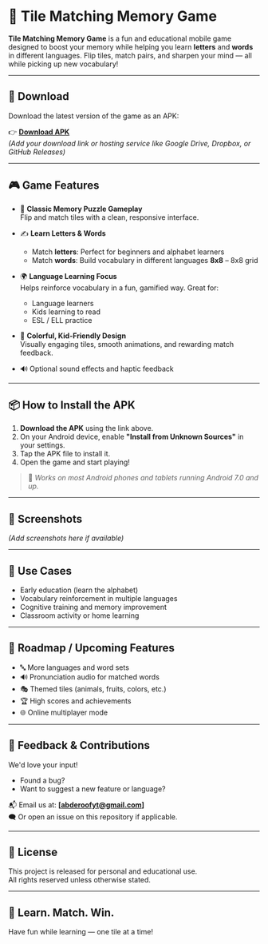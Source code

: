 # 🧠 Tile Matching Memory Game

**Tile Matching Memory Game** is a fun and educational mobile game designed to boost your memory while helping you learn **letters** and **words** in different languages. Flip tiles, match pairs, and sharpen your mind — all while picking up new vocabulary!

---

## 📱 Download

Download the latest version of the game as an APK:

👉 [**Download APK**](#)  
*(Add your download link or hosting service like Google Drive, Dropbox, or GitHub Releases)*

---

## 🎮 Game Features

- 🧩 **Classic Memory Puzzle Gameplay**  
  Flip and match tiles with a clean, responsive interface.

- ✍️ **Learn Letters & Words**  
  - Match **letters**: Perfect for beginners and alphabet learners  
  - Match **words**: Build vocabulary in different languages
  **8x8** – 8x8 grid  

- 🌍 **Language Learning Focus**  
  Helps reinforce vocabulary in a fun, gamified way. Great for:
  - Language learners  
  - Kids learning to read  
  - ESL / ELL practice

- 🎨 **Colorful, Kid-Friendly Design**  
  Visually engaging tiles, smooth animations, and rewarding match feedback.

- 🔊 Optional sound effects and haptic feedback

---

## 📦 How to Install the APK

1. **Download the APK** using the link above.
2. On your Android device, enable **"Install from Unknown Sources"** in your settings.
3. Tap the APK file to install it.
4. Open the game and start playing!

> 📌 *Works on most Android phones and tablets running Android 7.0 and up.*

---

## 📸 Screenshots

*(Add screenshots here if available)*

---

## 🧠 Use Cases

- Early education (learn the alphabet)
- Vocabulary reinforcement in multiple languages
- Cognitive training and memory improvement
- Classroom activity or home learning

---

## 🚀 Roadmap / Upcoming Features

- 🔤 More languages and word sets
- 🔊 Pronunciation audio for matched words
- 🎭 Themed tiles (animals, fruits, colors, etc.)
- 🏆 High scores and achievements
- 🌐 Online multiplayer mode

---

## 🤝 Feedback & Contributions

We'd love your input!  
- Found a bug?  
- Want to suggest a new feature or language?

📬 Email us at: **[abderoofyt@gmail.com]**  
🗨️ Or open an issue on this repository if applicable.

---

## 📜 License

This project is released for personal and educational use.  
All rights reserved unless otherwise stated.

---

## 🎉 Learn. Match. Win.

Have fun while learning — one tile at a time!
